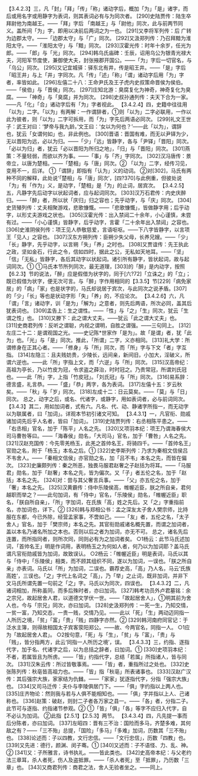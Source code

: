 <!-- { "loadSidebar": true } -->
【3.4.2.3】三，凡「封」「拜」「传」「称」诸动字后，概加「为」「是」诸字，而后或用名字或用静字为表词，则其表词必有与为同次者。
[290]史陆贾传：陆生卒拜尉他为南越王。——「拜」字后 「南越王」与「尉他」同次，此与前两节同义。盖所间「为」字，即用以决前后两词之为一也。
[291]又李将军列传：后 广转为边郡太守。——「边郡太守」与「广」同次。
[292]又汲郑列传：乃召拜黯为淮阳太守。——「淮阳太守」与「黯」同次。
[293]汉霍光传：时年十余岁，任光为郎。——「郎」与「光」同次。
[294]韩乌氏庙碑：壬辰，诏用乌公为银青光禄大夫，河阳军节度使，兼御使大夫，封张掖郡开国公。——「为」字后一切官名，与「乌公」同次。
[295]又记宜城驿：驿东北有井，传是昭王井。——「是」字后「昭王井」与上「井」字同次。凡「传」「述」「称」「谓」诸动字后用「为」字者，率皆如此。
[296]左僖二十八：王命尹氏及王子虎内史叔策命晋侯为侯伯。——「侯伯」与「晋侯」同次。
[297]庄知北游：臭腐复化为神奇，神奇复化为臭腐。——「神奇」与「臭腐」并为同次。
[298]史叔孙通列传：夫天下合为一家。——凡「化」「合」诸动字后有「为」字者视此。
【3.4.2.4】四，史籍中往往用「以为」二字。「以为」有两解：一作谓辞者，①则「以为」二字必联用，一作以此为彼者，则「以为」二字可拆用，而「为」字先后两语必同次。
[299]礼文王世子：武王对曰：‘梦帝与我九龄。’文王曰：‘女以为何也？’——此「以为」，谓辞也，犹云「女谓何如」也，非此例也。
[300]晋语：晋国有难，而无以尹铎为少，无以晋阳为远，必以为归。——「少」「远」皆静字，各与「尹铎」「晋阳」同次。「必以为归」者，犹云「必以晋阳为所归之地」，「归」与「晋阳」同次。
[301]燕策：不量轻弱，而欲以齐为事。——「事」与「齐」字同次。
[302]汉冯唐传：景帝立，以唐为楚相。——「楚相」与「唐」同次。②
「以为」二字，经传习见，变用不一，后详。
①「谓辞」即指有「认为」义的动词。
②对[302]，马氏有两种不同的解释，此处说‘「楚相」与「唐」同次’，[四?370]与此例重，但彼处说「为」有「作为」义，是动字，「楚相」是「为」的止词，居宾次。
【3.4.2.5】五，凡静字先后动字以状起词者，应与起词同次。
[303]汉万石君传：内史庆醉归。——「醉」者，所以状「庆归」归之容也；先乎动字，与「庆」同次。
[304]史货殖列传：丈夫相聚游戏，悲歌慷慨。——「悲歌慷慨」，皆做静字用；后乎动字，以形丈夫游戏之状也。
[305]汉霍光传：出入禁闼二十余年，小心谨慎，未尝有过。——「小心谨慎」皆静字，后乎动字，言霍「二十余年出入禁闼」之容也。
[306]史淮阴侯列传：项王见人恭敬慈爱，言语呕呕。——下八字皆静字，以言项王「见人」之容也。
[307]汉东方朔列传：臣朔少失父母，长养兄嫂。——「少」「长」静字，先乎动字，以言朔「失」「养」之时也。
[308]又贾谊传：先王执此之政，坚如金石，行此之令，信如四时，据此之公，无私如天地耳。——「坚」「信」「无私」皆静字，各后其动字以状起词。诸引所有静字，皆状起词，故与起词同次。①
①马氏本节所列同次，最无道理，[303]的「醉」是内动字，按照【6.2.3】节的说法，「醉」应是假借为状字的，同于[六?72]「立诛之」的「立」；既已假借为状字，便无次可言。与「醉」字作用相同的【3.3.5】节[229]「病免家居」的「病」「家」也是状字的，马氏却说居于宾次，与此同次之说矛盾。[307]的「少」「长」等也是状动字形「失」「养」的，不应论次。
【3.4.2.6】六，凡「谓」「言」诸动字，训「是为」「解为」之意者，则先后两语，所次必同，盖其后犹表词也。
[309]孟告上：生之谓性。——「性」与「之」「生」同次，犹云「生谓之性」也。
[310]又滕下：此之谓大丈夫。——犹云「此之谓大丈夫」也。
[311]史商君列传：反听之谓聪，内视之谓明，自胜之谓强。——三句同上。
[312]左庄二十二：是谓观国之光。——史记陈*世家作「是为」。故「是谓」者，犹「此为」也。「光」与「是」同次。推此，「所谓」二字，义亦相同。
[313]礼大学：所谓修身在正其心者。——「修身」与「所」同次，而「所」字与下文「者」字互指。
[314]左隐三：且夫贱妨贵，少陵长，远间亲，新间旧，小加大，淫破义，所谓六逆也。——此「所」字指上文，而「六逆」与「所」同次。
[315]汉高帝纪：高祖为亭长，乃以竹皮为冠，令求盗之薛治，时时冠之。乃贵常冠，所谓刘氏冠也。——此「所」字，上指「竹皮冠」。「刘氏冠」与「所」同次。
[316]易系辞：德言盛，礼言恭。——「盛」「恭」两字，各为表词。
[317]左僖十五：岁云秋矣。——「秋」与「岁」同次。
[318]左成十二：日云莫矣。——「莫」与「日」同次。
总之，动字之后，或名、代诸字，或静字，用如表词者，必与前词同次。
【3.4.3】其二，用如加词者，式有六。凡名、代、动、静诸字所指一，而无动字以为联属者，曰「加词」。详观本节初引诸文可知。
【3.4.3.1】一，凡官衔、勋戚诸加词先后乎人名者，皆曰「加词」。
[319]史陆贾列传：右丞相陈平患之。——「右丞相」官名，加于「陈平」人名之先。
[320]又项羽本纪：项王乃谓海春侯大司马曹咎等曰。——「海春侯」勋名，「大司马」官名，加于「曹咎」人名之先。
[321]汉赵充国传：今先零羌杨玉，此羌之首帅名王，将骑四千。——「首帅名王」官勋之名，附于「杨玉」本名之后。①
[322]史李斯列传：乃求为秦相文信侯吕不韦舍人。——「秦相文信侯」亦官勋之名，加「吕不韦」本名之先，而皆在偏次。
[323]史廉颇列传：秦之所恶，独畏马服君赵奢之子赵括为将耳。——「马服君」勋名，加于「赵奢」本名之先，皆为偏次。又「子」者五伦之名，加于「赵括」本名之先。
[324]对：尝与其父奢言兵事。——「父」亦五伦之名，加于「奢」本名之先。
[325]汉黄霸传：侍中乐陵侯高，帷幄近臣，朕之所自亲，君何越职而举之？——此句加词，有「侍中」官名，「乐陵侯」勋名，「帷幄近臣」职名，「朕自所自亲」，「所」字加词，在氏族「高」姓之先后。又「之」字重指前名，亦加词也，详下。②
[326]韩与郑相公书：孟之深友太子舍人樊宗师，比持服在东都，今已外除，经营孟家事，不啻如己。——「友」者，五伦之名，「太子舍人」官名，加于「樊宗师」本名之先。其官衔勋戚诸名概先置，而谓之加词者，盖以本名乃诸名所加之本也。否则以后之者为加词，亦无不可。
总之，诸名先后连置，而所指同者，则所次同，同则必有为之加词者矣。
○1杨云：此节马氏述加词，「首帅名王」明是作词用，表明杨玉之为何如人者，何乃以为加词耶？盖马氏谓凡官衔勋戚皆为加词，故致误认。
○2杨云：「帷幄近臣」明是表词，马氏以其与「侍中」「乐陵侯」相类，而不顾其组织不同，遂以为加词，一误也。「朕之所自亲」亦表词。马氏以「所」为加词，二误也。霸荐史高，「高」乃人名，马云‘氏族高姓’，三误也。「之」字代上名词之「高」，乃「举」之止词，既非加词，并非下文马氏所谓先置一句前之「之」字。马氏以为同次，四误也。
【3.4.3.2】二，凡诸词相加，所称虽同，而多后殊时者，亦曰加词。
[327]韩考功员外卢君墓铭：余之宗兄，故起居舍人君，以道德文学伏一世。——「故起居舍人」，①明其前为舍人也，今与「宗兄」同次，亦曰加词。
[328]史汲郑列传：一死一生，乃知交情，一贫一富，乃知交态，一贵一贱，交情乃见。——此以「死」「生」两动迈同指一人所历之境，「贫」「富」「贵」「贱」四静字亦然。②
[329]韩河南府同官记：于泛水主簿，则得故相国太子宾客荥阳郑公。——故、今两官名，同指一人。
○1应为「故起居舍人君」。
○2按句意，「死」与「生」，「贫」与「富」，「贵」与「贱」，皆分指两方，此云‘同指一人所历之境’，误。
【3.4.3.3】三，约指、逐指代字，加于名、代诸字之后，以为总括之辞者，曰加词。①
[330]史项羽本纪：不者，若属皆且为所虏。——「皆」约指代字，总结「若属」所指诸人，皆与同次。
[331]汉朱云传：所过皆敬事焉。——「皆」者，重指所过之处也。
[332]史张陈列传：秋亳皆高祖力也。——「皆」指「秋亳」所表诸事也。
[333]汉赵广汉传：其后强宗大族，家家结为仇雠。——「家家」犹逐指代字，分指「强宗大族」也。
[334]又司马迁传：夫仆与李陵俱居门下。——「俱」字约指以上两人也。
[335]庄齐物论：然则我与若与人俱不能相知也。——「俱」字并指以上人、己诸称也。
[336]赵策：破赵，则封二子者各万家之县一。——「各」者，分指二子。
此节可与逐指、约指诸节参观。②
①「皆」「俱」「各」等字不应归入代字，自不必认为加词。
②此指【2.5.1】【2.5.3】两节。
【3.4.3.4】四，凡先提一事而后分陈者，亦曰加词。
[337]左昭四：晋有三不治：国险而多马，齐楚多难，其何敌之有？——「三不殆」总提，「国险」「多马」「多难」加词，历数其「三不殆」也。
[338]论述而：子以四教，文行忠信。——「文行忠信」，历数「四教」也。
[339]又先进：德行，颜渊、闵子骞。①
[340]又述而：子不语怪、力、乱、神。②
[341]又：子所雅言，诗书执礼。——皆此类也。
[342]史高帝本纪：与父老约法三章耳，杀人者死，伤人及盗抵罪。——「杀人者死」至「抵罪」，乃历数「三章」也。
[343]又商君列传：商君之法，舍人无验者坐之。——同上。
